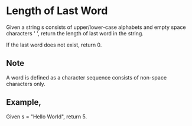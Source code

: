 # Length of Last Word

Given a string s consists of upper/lower-case alphabets and empty space characters ' ', return the length of last word in the string.

If the last word does not exist, return 0.

## Note

A word is defined as a character sequence consists of non-space characters only.

## Example, 

Given s = "Hello World",
return 5.